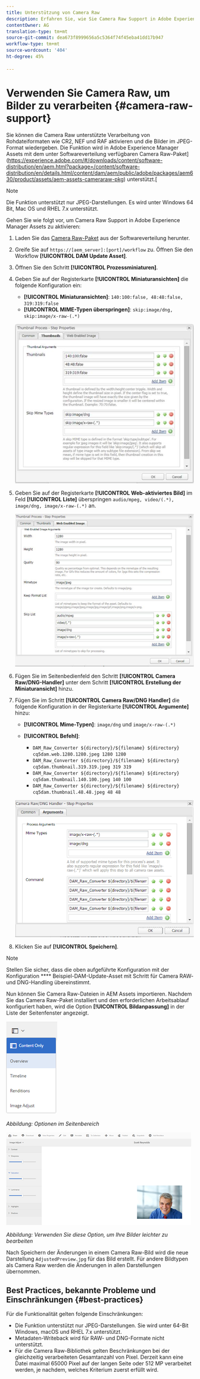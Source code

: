 ```yaml
---
title: Unterstützung von Camera Raw
description: Erfahren Sie, wie Sie Camera Raw Support in Adobe Experience Manager Assets aktivieren.
contentOwner: AG
translation-type: tm+mt
source-git-commit: dea673f8999656a5c5364f74f45eba41dd17b947
workflow-type: tm+mt
source-wordcount: '404'
ht-degree: 45%

---
```



# Verwenden Sie Camera Raw, um Bilder zu verarbeiten {#camera-raw-support}

Sie können die Camera Raw unterstützte Verarbeitung von Rohdateiformaten wie CR2, NEF und RAF aktivieren und die Bilder im JPEG-Format wiedergeben. Die Funktion wird in Adobe Experience Manager Assets mit dem unter Softwareverteilung verfügbaren Camera Raw-Paket](https://experience.adobe.com/#/downloads/content/software-distribution/en/aem.html?package=/content/software-distribution/en/details.html/content/dam/aem/public/adobe/packages/aem630/product/assets/aem-assets-cameraraw-pkg) unterstützt.[

>[!NOTE]
>
>Die Funktion unterstützt nur JPEG-Darstellungen. Es wird unter Windows 64 Bit, Mac OS und RHEL 7.x unterstützt.

Gehen Sie wie folgt vor, um Camera Raw Support in Adobe Experience Manager Assets zu aktivieren:

1. Laden Sie das [Camera Raw-Paket](https://experience.adobe.com/#/downloads/content/software-distribution/en/aem.html?package=/content/software-distribution/en/details.html/content/dam/aem/public/adobe/packages/aem630/product/assets/aem-assets-cameraraw-pkg) aus der Softwareverteilung herunter.

1. Greife Sie auf `https://[aem_server]:[port]/workflow` zu. Öffnen Sie den Workflow **[!UICONTROL DAM Update Asset]**.

1. Öffnen Sie den Schritt **[!UICONTROL Prozessminiaturen]**.

1. Geben Sie auf der Registerkarte **[!UICONTROL Miniaturansichten]** die folgende Konfiguration ein:

   * **[!UICONTROL Miniaturansichten]**:  `140:100:false, 48:48:false, 319:319:false`
   * **[!UICONTROL MIME-Typen überspringen]**: `skip:image/dng, skip:image/x-raw-(.*)`

   ![CHlimage](assets/chlimage_1-334.png)

1. Geben Sie auf der Registerkarte **[!UICONTROL Web-aktiviertes Bild]** im Feld **[!UICONTROL Liste]** überspringen `audio/mpeg, video/(.*), image/dng, image/x-raw-(.*)` an.

   ![CHlimage](assets/chlimage_1-335.png)

1. Fügen Sie im Seitenbedienfeld den Schritt **[!UICONTROL Camera Raw/DNG-Handler]** unter dem Schritt **[!UICONTROL Erstellung der Miniaturansicht]** hinzu.

1. Fügen Sie im Schritt **[!UICONTROL Camera Raw/DNG Handler]** die folgende Konfiguration in der Registerkarte **[!UICONTROL Argumente]** hinzu:

   * **[!UICONTROL Mime-Typen]**:  `image/dng` und  `image/x-raw-(.*)`
   * **[!UICONTROL Befehl]**:

      * `DAM_Raw_Converter ${directory}/${filename} ${directory} cq5dam.web.1280.1280.jpeg 1280 1280`
      * `DAM_Raw_Converter ${directory}/${filename} ${directory} cq5dam.thumbnail.319.319.jpeg 319 319`
      * `DAM_Raw_Converter ${directory}/${filename} ${directory} cq5dam.thumbnail.140.100.jpeg 140 100`
      * `DAM_Raw_Converter ${directory}/${filename} ${directory} cq5dam.thumbnail.48.48.jpeg 48 48`

   ![chlimage_1-336](assets/chlimage_1-336.png)

1. Klicken Sie auf **[!UICONTROL Speichern]**.

>[!NOTE]
>
>Stellen Sie sicher, dass die oben aufgeführte Konfiguration mit der Konfiguration **** Beispiel-DAM-Update-Asset mit Schritt für Camera RAW- und DNG-Handling übereinstimmt.

Nun können Sie Camera Raw-Dateien in AEM Assets importieren. Nachdem Sie das Camera Raw-Paket installiert und den erforderlichen Arbeitsablauf konfiguriert haben, wird die Option **[!UICONTROL Bildanpassung]** in der Liste der Seitenfenster angezeigt.

![chlimage_1-337](assets/chlimage_1-337.png)

*Abbildung: Optionen im Seitenbereich*

![chlimage_1-338](assets/chlimage_1-338.png)

*Abbildung: Verwenden Sie diese Option, um Ihre Bilder leichter zu bearbeiten*

Nach Speichern der Änderungen in einem Camera Raw-Bild wird die neue Darstellung `AdjustedPreview.jpg` für das Bild erstellt. Für andere Bildtypen als Camera Raw werden die Änderungen in allen Darstellungen übernommen.

## Best Practices, bekannte Probleme und Einschränkungen {#best-practices}

Für die Funktionalität gelten folgende Einschränkungen:

* Die Funktion unterstützt nur JPEG-Darstellungen. Sie wird unter 64-Bit Windows, macOS und RHEL 7.x unterstützt.
* Metadaten-Writeback wird für RAW- und DNG-Formate nicht unterstützt.
* Für die Camera Raw-Bibliothek gelten Beschränkungen bei der gleichzeitig verarbeiteten Gesamtanzahl von Pixel. Derzeit kann eine Datei maximal 65000 Pixel auf der langen Seite oder 512 MP verarbeitet werden, je nachdem, welches Kriterium zuerst erfüllt wird.
